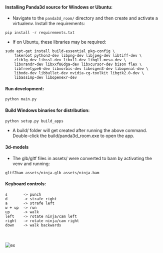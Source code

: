 
#### Installing Panda3d source for Windows or Ubuntu:
- Navigate to the <code>panda3d_room/</code> directory and then
create and activate a virtualenv. Install the requirements:

<pre><code>pip install -r requirements.txt</code></pre>

- If on Ubuntu, these libraries may be required:
<pre><code>sudo apt-get install build-essential pkg-config \
    fakeroot python3-dev libpng-dev libjpeg-dev libtiff-dev \
    zlib1g-dev libssl-dev libx11-dev libgl1-mesa-dev \
    libxrandr-dev libxxf86dga-dev libxcursor-dev bison flex \
    libfreetype6-dev libvorbis-dev libeigen3-dev libopenal-dev \
    libode-dev libbullet-dev nvidia-cg-toolkit libgtk2.0-dev \
    libassimp-dev libopenexr-dev</code></pre>
#### Run development:

<pre><code>python main.py</code></pre>

#### Build Windows binaries for distribution:

<pre><code>python setup.py build_apps</code></pre>

- A build/ folder will get created after running the
above command. Double-click the build/panda3d_room.exe
to open the app.

#### 3d-models
- The glb/gltf files in assets/ were converted
to bam by activating the venv and running:

<pre><code>gltf2bam assets/ninja.glb assets/ninja.bam</code></pre>

#### Keyboard controls:
<pre><code>s       -> punch
d       -> strafe right
a       -> strafe left
w + up  -> run
up      -> walk
left    -> rotate ninja/cam left
right   -> rotate ninja/cam right
down    -> walk backwards</code></pre>


<br><br>
<img src="https://user-images.githubusercontent.com/30498791/190553885-d95448a6-01eb-46c6-b81a-83b50cb4a2fa.png" alt="ex">

